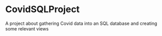 # CovidSQLProject
A project about gathering Covid data into an SQL database and creating some relevant views
